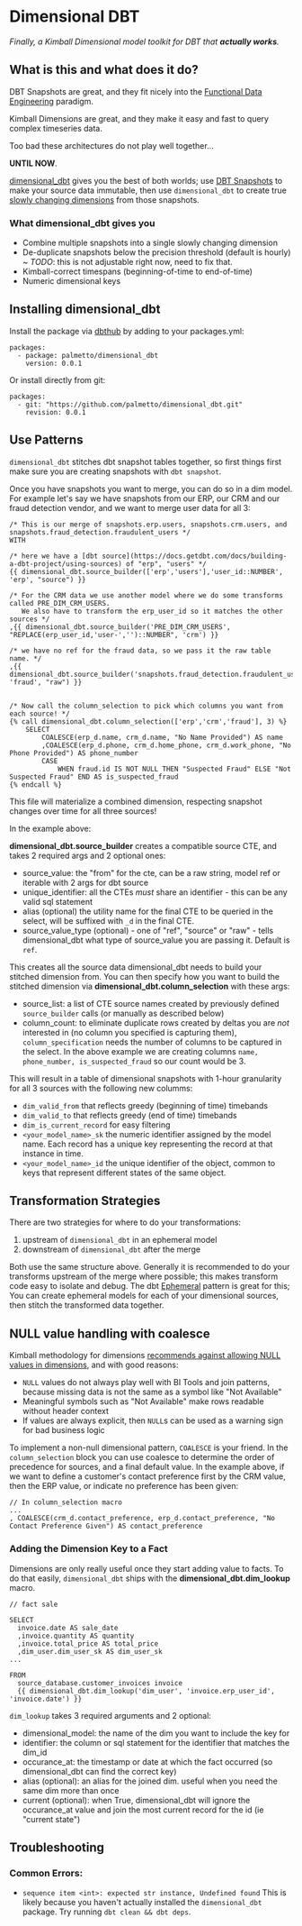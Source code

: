 # Dimensional DBT

_Finally, a Kimball Dimensional model toolkit for DBT that **actually works**._

## What is this and what does it do? 
DBT Snapshots are great, and they fit nicely into the [Functional Data Engineering](https://maximebeauchemin.medium.com/functional-data-engineering-a-modern-paradigm-for-batch-data-processing-2327ec32c42a) paradigm. 

Kimball Dimensions are great, and they make it easy and fast to query complex timeseries data. 

Too bad these architectures do not play well together... 

**UNTIL NOW**. 

[dimensional_dbt](https://github.com/palmetto/dimensional_dbt) gives you the best of both worlds; use [DBT Snapshots](https://docs.getdbt.com/docs/building-a-dbt-project/snapshots) to make your source data immutable, then use `dimensional_dbt` to create true [slowly changing dimensions](https://www.kimballgroup.com/2008/08/slowly-changing-dimensions/) from those snapshots. 


### What dimensional_dbt gives you

* Combine multiple snapshots into a single slowly changing dimension
* De-duplicate snapshots below the precision threshold (default is hourly) ~ _TODO_: this is not adjustable right now, need to fix that.
* Kimball-correct timespans (beginning-of-time to end-of-time)
* Numeric dimensional keys


## Installing dimensional_dbt

Install the package via [dbthub](https://hub.getdbt.com/) by adding to your packages.yml:

```
packages:
  - package: palmetto/dimensional_dbt
    version: 0.0.1
```

Or install directly from git:

```
packages:
  - git: "https://github.com/palmetto/dimensional_dbt.git"
    revision: 0.0.1 
```

## Use Patterns

`dimensional_dbt` stitches dbt snapshot tables together, so first things first make sure you are creating snapshots with `dbt snapshot`. 

Once you have snapshots you want to merge, you can do so in a dim model.
For example let's say we have snapshots from our ERP, our CRM and our fraud detection vendor, and we want to merge user data for all 3:

```
/* This is our merge of snapshots.erp.users, snapshots.crm.users, and snapshots.fraud_detection.fraudulent_users */
WITH

/* here we have a [dbt source](https://docs.getdbt.com/docs/building-a-dbt-project/using-sources) of "erp", "users" */ 
{{ dimensional_dbt.source_builder(['erp','users'],'user_id::NUMBER', 'erp', "source") }}

/* For the CRM data we use another model where we do some transforms called PRE_DIM_CRM_USERS.
   We also have to transform the erp_user_id so it matches the other sources */
,{{ dimensional_dbt.source_builder('PRE_DIM_CRM_USERS', "REPLACE(erp_user_id,'user-','')::NUMBER", 'crm') }}

/* we have no ref for the fraud data, so we pass it the raw table name. */
,{{ dimensional_dbt.source_builder('snapshots.fraud_detection.fraudulent_users','erp_user_id::NUMBER', 'fraud', "raw") }}


/* Now call the column_selection to pick which columns you want from each source! */
{% call dimensional_dbt.column_selection(['erp','crm','fraud'], 3) %}
    SELECT 
        COALESCE(erp_d.name, crm_d.name, "No Name Provided") AS name
        ,COALESCE(erp_d.phone, crm_d.home_phone, crm_d.work_phone, "No Phone Provided") AS phone_number
        CASE
            WHEN fraud.id IS NOT NULL THEN "Suspected Fraud" ELSE "Not Suspected Fraud" END AS is_suspected_fraud
{% endcall %}

```
This file will materialize a combined dimension, respecting snapshot changes over time for all three sources! 

In the example above: 

**dimensional_dbt.source_builder** creates a compatible source CTE, and takes 2 required args and 2 optional ones:
* source_value: the "from" for the cte, can be a raw string, model ref or iterable with 2 args for dbt source
* unique_identifier: all the CTEs _must_ share an identifier - this can be any valid sql statement
* alias (optional) the utility name for the final CTE to be queried in the select, will be suffixed with `_d` in the final CTE.
* source_value_type (optional) - one of "ref", "source" or "raw" - tells dimensional_dbt what type of source_value you are passing it. Default is `ref`.

This creates all the source data dimensional_dbt needs to build your stitched dimension from. 
You can then specify how you want to build the stitched dimension via 
**dimensional_dbt.column_selection** with these args:
* source_list: a list of CTE source names created by previously defined `source_builder` calls (or manually as described below)
* column_count: to eliminate duplicate rows created by deltas you are _not_ interested in (no column you specified is capturing them), `column_specification` needs the number of columns to be captured in the select. In the above example we are creating columns `name, phone_number, is_suspected_fraud` so our count would be 3. 

This will result in a table of dimensional snapshots with 1-hour granularity for all 3 sources with the following new columms:
* `dim_valid_from` that reflects greedy (beginning of time) timebands 
* `dim_valid_to` that reflects greedy (end of time) timebands
* `dim_is_current_record` for easy filtering
* `<your_model_name>_sk` the numeric identifier assigned by the model name. Each record has a unique key representing the record at that instance in time.
* `<your_model_name>_id` the unique identifier of the object, common to keys that represent different states of the same object.


## Transformation Strategies

There are two strategies for where to do your transformations:
1. upstream of `dimensional_dbt` in an ephemeral model
2. downstream of `dimensional_dbt` after the merge

Both use the same structure above. 
Generally it is recommended to do your transforms upstream of the merge where possible; this makes transform code easy to isolate and debug.
The dbt [Ephemeral](https://docs.getdbt.com/docs/building-a-dbt-project/building-models/materializations#ephemeral) pattern is great for this; 
You can create ephemeral models for each of your dimensional sources, then stitch the transformed data together.

## NULL value handling with coalesce

Kimball methodology for dimensions [recommends against allowing NULL values in dimensions](https://www.kimballgroup.com/data-warehouse-business-intelligence-resources/kimball-techniques/dimensional-modeling-techniques/null-dimension-attribute/#:~:text=Null%2Dvalued%20dimension%20attributes%20result,place%20of%20the%20null%20value.), and with good reasons:

- `NULL` values do not always play well with BI Tools and join patterns, 
   because missing data is not the same as a symbol like "Not Available"
- Meaningful symbols such as "Not Available" make rows readable without header context
- If values are always explicit, then `NULL`s can be used as a warning sign for bad business logic

To implement a non-null dimensional pattern, `COALESCE` is your friend. In the `column_selection` block 
you can use coalesce to determine the order of precedence for sources, and a final default value.
In the example above, if we want to define a customer's contact preference first by the CRM value, then the ERP value, or 
indicate no preference has been given:

```
// In column_selection macro
...
, COALESCE(crm_d.contact_preference, erp_d.contact_preference, "No Contact Preference Given") AS contact_preference

```

### Adding the Dimension Key to a Fact
Dimensions are only really useful once they start adding value to facts. To do that easily, `dimensional_dbt` ships with the
**dimensional_dbt.dim_lookup** macro. 

```
// fact sale

SELECT
  invoice.date AS sale_date
  ,invoice.quantity AS quantity
  ,invoice.total_price AS total_price
  ,dim_user.dim_user_sk AS dim_user_sk
...

FROM
  source_database.customer_invoices invoice
  {{ dimensional_dbt.dim_lookup('dim_user', 'invoice.erp_user_id', 'invoice.date') }}

```

`dim_lookup` takes 3 required arguments and 2 optional:
* dimensional_model: the name of the dim you want to include the key for
* identifier: the column or sql statement for the identifier that matches the dim_id
* occurance_at: the timestamp or date at which the fact occurred (so dimensional_dbt can find the correct key)
* alias (optional): an alias for the joined dim. useful when you need the same dim more than once
* current (optional): when True, dimensional_dbt will ignore the occurance_at value and join 
  the most current record for the id (ie "current state")

## Troubleshooting

### Common Errors:

- `sequence item <int>: expected str instance, Undefined found`
  This is likely because you haven't actually installed the `dimensional_dbt` package. 
  Try running `dbt clean && dbt deps`.